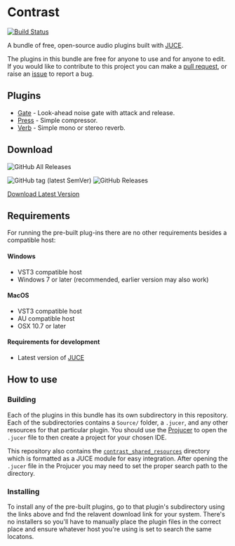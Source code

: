 # Contrast
[![Build Status](https://dev.azure.com/ImJimmi/Contrast/_apis/build/status/ImJimmi.Contrast?branchName=azure_pipelines)](https://dev.azure.com/ImJimmi/Contrast/_build/latest?definitionId=3&branchName=azure_pipelines)

A bundle of free, open-source audio plugins built with [JUCE](https://juce.com/).

The plugins in this bundle are free for anyone to use and for anyone to edit. If you would like to contribute to this project you can make a [pull request](https://github.com/ImJimmi/Contrast/pulls), or raise an [issue](https://github.com/ImJimmi/Contrast/issues) to report a bug.

## Plugins
- [Gate](Gate/) - Look-ahead noise gate with attack and release.
- [Press](Press/) - Simple compressor.
- [Verb](Verb/) - Simple mono or stereo reverb.

## Download
![GitHub All Releases](https://img.shields.io/github/downloads/ImJimmi/Contrast/total?label=Total%20Downloads)

![GitHub tag (latest SemVer)](https://img.shields.io/github/v/tag/ImJimmi/Contrast?label=Latest%20Version)
![GitHub Releases](https://img.shields.io/github/downloads/ImJimmi/Contrast/latest/total?label=Latest%20Version%20Downloads)

[Download Latest Version](https://github.com/ImJimmi/Contrast/releases/latest)

## Requirements
For running the pre-built plug-ins there are no other requirements besides a compatible host:
#### Windows
- VST3 compatible host
- Windows 7 or later (recommended, earlier version may also work)
#### MacOS
- VST3 compatible host
- AU compatible host
- OSX 10.7 or later

#### Requirements for development
- Latest version of [JUCE](https://github.com/juce-framework/JUCE)

## How to use
### Building
Each of the plugins in this bundle has its own subdirectory in this repository. Each of the subdirectories contains a `Source/` folder, a `.jucer`, and any other resources for that particular plugin. You should use the [Projucer](https://juce.com/discover/projucer) to open the `.jucer` file to then create a project for your chosen IDE.

This repository also contains the [`contrast_shared_resources`](https://github.com/ImJimmi/Contrast/tree/master/contrast_shared_resources) directory which is formatted as a JUCE module for easy integration. After opening the `.jucer` file in the Projucer you may need to set the proper search path to the directory.

### Installing
To install any of the pre-built plugins, go to that plugin's subdirectory using the links above and fnd the relavent download link for your system. There's no installers so you'll have to manually place the plugin files in the correct place and ensure whatever host you're using is set to search the same locatons.
